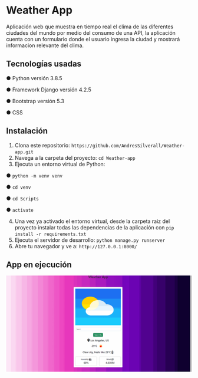 # Weather App

Aplicación web que muestra en tiempo real el clima de las diferentes ciudades del mundo por medio del consumo de una API, la aplicación cuenta con un formulario donde el usuario ingresa la ciudad y mostrará informacion relevante del clima. 

## Tecnologías usadas

 ● Python versión 3.8.5
 
 ● Framework Django versión 4.2.5
 
 ● Bootstrap versión 5.3

 ● CSS


## Instalación
1. Clona este repositorio: `https://github.com/AndresSilverall/Weather-app.git`
2. Navega a la carpeta del proyecto: `cd Weather-app`
3. Ejecuta un entorno virtual de Python: 

 ● `python -m venv venv`

 ● `cd venv`

 ● `cd Scripts`

 ● `activate`

4. Una vez ya activado el entorno virtual, desde la carpeta raiz del proyecto instalar todas las dependencias de la aplicación con `pip install -r requirements.txt`
5. Ejecuta el servidor de desarrollo: `python manage.py runserver`
6. Abre tu navegador y ve a: `http://127.0.0.1:8000/`


## App en ejecución
![weatherapp](assets/weatherapp.gif)
   
